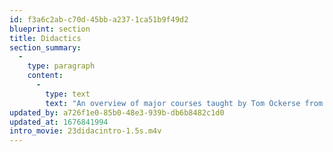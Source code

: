 ```yaml
---
id: f3a6c2ab-c70d-45bb-a237-1ca51b9f49d2
blueprint: section
title: Didactics
section_summary:
  -
    type: paragraph
    content:
      -
        type: text
        text: "An overview of major courses taught by Tom Ockerse from the time he started teaching Graphic Design at Indiana University in 1967, followed by courses at the Rhode Island School of Design since 1971, until his retirement in 2018.\_"
updated_by: a726f1e0-85b0-48e3-939b-db6b8482c1d0
updated_at: 1676841994
intro_movie: 23didacintro-1.5s.m4v
---
```

